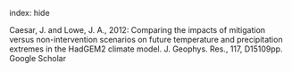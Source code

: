index: hide

<div class="Citation">

  <div class="Citation-body">
    <div class="Citation-text">Caesar, J.  and Lowe, J. A., 2012: Comparing the impacts of mitigation versus non-intervention scenarios on future temperature and precipitation extremes in the HadGEM2 climate model. <span class="Article-journal">J. Geophys. Res., </span><span class="Article-volume">117, </span>D15109pp.</div>
    <div class="Citation-links">
      <div class="CitationLink" data-href="https://scholar.google.com/scholar?q=Comparing+the+impacts+of+mitigation+versus+non-intervention+scenarios+on+future+temperature+and+precipitation+extremes+in+the+HadGEM2+climate+model">
        <div class="CitationLink-icon CitationLink-Scholar"></div>
        <div class="CitationLink-text">Google Scholar</div>
      </div>
    </div>
  </div>
</div>


<div class="Citation-copy">

</div>